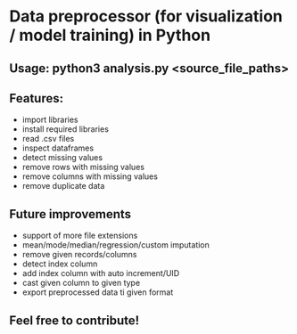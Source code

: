 # Data preprocessor (for visualization / model training) in Python

## Usage: python3 analysis.py <source_file_paths>

## Features:
  - import libraries
  - install required libraries
  - read .csv files
  - inspect dataframes
  - detect missing values
  - remove rows with missing values
  - remove columns with missing values
  - remove duplicate data
## Future improvements
  - support of more file extensions
  - mean/mode/median/regression/custom imputation
  - remove given records/columns
  - detect index column
  - add index column with auto increment/UID
  - cast given column to given type
  - export preprocessed data ti given format


  ## Feel free to contribute!
